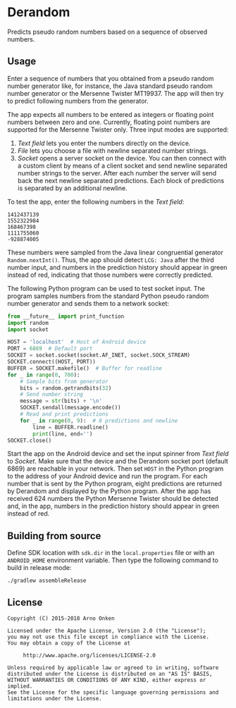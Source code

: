 Derandom
========

Predicts pseudo random numbers based on a sequence of observed numbers.


Usage
-----

Enter a sequence of numbers that you obtained from a pseudo random number
generator like, for instance, the Java standard pseudo random number
generator or the Mersenne Twister MT19937.  The app will then try to
predict following numbers from the generator.

The app expects all numbers to be entered as integers or floating point
numbers between zero and one.  Currently, floating point numbers are
supported for the Mersenne Twister only.  Three input modes are
supported:

1. *Text field* lets you enter the numbers directly on the device.
2. *File* lets you choose a file with newline separated number strings.
3. *Socket* opens a server socket on the device.  You can then connect
with a custom client by means of a client socket and send newline
separated number strings to the server.  After each number the server
will send back the next newline separated predictions.  Each block of
predictions is separated by an additional newline.

To test the app, enter the following numbers in the *Text field*:
```
1412437139
1552322984
168467398
1111755060
-928874005
```
These numbers were sampled from the Java linear congruential generator
`Random.nextInt()`.  Thus, the app should detect `LCG: Java` after the
third number input, and numbers in the prediction history should appear
in green instead of red, indicating that those numbers were correctly
predicted.

The following Python program can be used to test socket input.  The
program samples numbers from the standard Python pseudo random number
generator and sends them to a network socket:
```python
from __future__ import print_function
import random
import socket

HOST = 'localhost'  # Host of Android device
PORT = 6869  # Default port
SOCKET = socket.socket(socket.AF_INET, socket.SOCK_STREAM)
SOCKET.connect((HOST, PORT))
BUFFER = SOCKET.makefile()  # Buffer for readline
for _ in range(0, 700):
    # Sample bits from generator
    bits = random.getrandbits(32)
    # Send number string
    message = str(bits) + '\n'
    SOCKET.sendall(message.encode())
    # Read and print predictions
    for _ in range(0, 9):  # 8 predictions and newline
        line = BUFFER.readline()
        print(line, end='')
SOCKET.close()
```
Start the app on the Android device and set the input spinner from
*Text field* to *Socket*.  Make sure that the device and the Derandom
socket port (default 6869) are reachable in your network.  Then set
`HOST` in the Python program to the address of your Android device and
run the program.  For each number that is sent by the Python program,
eight predictions are returned by Derandom and displayed by the Python
program.  After the app has received 624 numbers the Python Mersenne
Twister should be detected and, in the app, numbers in the prediction
history should appear in green instead of red.


Building from source
--------------------

Define SDK location with `sdk.dir` in the `local.properties` file or with
an `ANDROID_HOME` environment variable.  Then type the following command
to build in release mode:
```shell
./gradlew assembleRelease
```


License
-------

```text
Copyright (C) 2015-2018 Arno Onken

Licensed under the Apache License, Version 2.0 (the "License");
you may not use this file except in compliance with the License.
You may obtain a copy of the License at

     http://www.apache.org/licenses/LICENSE-2.0

Unless required by applicable law or agreed to in writing, software
distributed under the License is distributed on an "AS IS" BASIS,
WITHOUT WARRANTIES OR CONDITIONS OF ANY KIND, either express or implied.
See the License for the specific language governing permissions and
limitations under the License.
```
